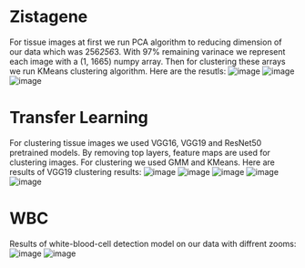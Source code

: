 # Zistagene

For tissue images at first we run PCA algorithm to reducing dimension of our data which was 256*256*3. With 97% remaining varinace we represent each image with a (1, 1665) numpy array. Then for clustering these arrays we run KMeans clustering algorithm. Here are the resutls:
![image](https://user-images.githubusercontent.com/63104907/188330536-9c2a61c9-7a47-49cf-9c6c-277edd4e2726.png)
![image](https://user-images.githubusercontent.com/63104907/188330541-7ca13266-1739-4f26-90ef-fd230cbb02bf.png)
![image](https://user-images.githubusercontent.com/63104907/188330548-a4d2bbf0-f8be-4414-a14d-1e8a7254709d.png)


# Transfer Learning

For clustering tissue images we used VGG16, VGG19 and ResNet50 pretrained models. By removing top layers, feature maps are used for clustering images.
For clustering we used GMM and KMeans.
Here are results of VGG19 clustering results:
![image](https://user-images.githubusercontent.com/63104907/188331292-5b9c5dfa-0a3a-4fd4-b7b0-74bfa0c2db8d.png)
![image](https://user-images.githubusercontent.com/63104907/188331304-db0eca2d-ea44-4573-afdc-60250bb4a692.png)
![image](https://user-images.githubusercontent.com/63104907/188331312-cf82de07-177a-4687-9d8c-83dc3c12fac0.png)
![image](https://user-images.githubusercontent.com/63104907/188331300-9768c375-06e9-468f-8ae1-c2eb56e01bba.png)
![image](https://user-images.githubusercontent.com/63104907/188331319-10a746eb-6711-40a0-b698-a6b7fa27b179.png)

# WBC

Results of white-blood-cell detection model on our data with diffrent zooms:
![image](https://user-images.githubusercontent.com/63104907/188331431-0eb42054-17bc-4093-ab6c-2c8dc7176f3f.png)
![image](https://user-images.githubusercontent.com/63104907/188331450-7932e601-ed0b-4d5f-8e14-8306b5656f07.png)

